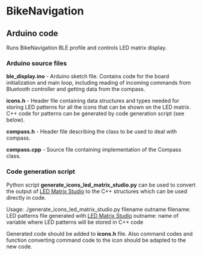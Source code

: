 # BikeNavigation

## Arduino code

Runs BikeNavigation BLE profile and controls LED matrix display.

### Arduino source files

**ble_display.ino** - Arduino sketch file. Contains code for the board initialization and main loop, including reading of incoming commands from Bluetooth controller and getting data from the compass.

**icons.h** - Header file containing data structures and types needed for storing LED patterns for all the icons that can be shown on the LED matrix. C++ code for patterns can be generated by code generation script (see below).

**compass.h** - Header file describing the class to be used to deal with compass.

**compass.cpp** - Source file containing implementation of the Compass class.

### Code generation script

Python script **generate\_icons\_led\_matrix\_studio.py** can be used to convert the output of [LED Matrix Studio](http://maximumoctopus.com/electronics/builder.htm) to the C++ structures which can be used directly in code. 

Usage: ./generate\_icons\_led\_matrix\_studio.py filename outname
	filename: LED patterns file generated with [LED Matrix Studio](http://maximumoctopus.com/electronics/builder.htm)
	outname: name of variable where LED patterns will be stored in C++ code

Generated code should be added to **icons.h** file. Also command codes and function converting command code to the icon should be adapted to the new code.
